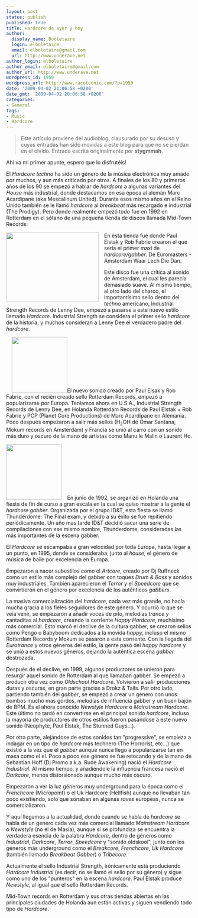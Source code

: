 ```yaml
---
layout: post
status: publish
published: true
title: Hardcore de ayer y hoy
author:
  display_name: Booletaire
  login: elboletaire
  email: elboletaire@gmail.com
  url: http://www.underave.net
author_login: elboletaire
author_email: elboletaire@gmail.com
author_url: http://www.underave.net
wordpress_id: 1950
wordpress_url: http://www.racotecnic.com/?p=1950
date: '2009-04-02 21:06:58 +0200'
date_gmt: '2009-04-02 20:06:58 +0200'
categories:
- General
tags:
- Music
- Hardcore
---
```


> Este artículo proviene del audioblog, clausurado por su desuso y cuyas entradas han sido movidas a este blog para que no se pierdan en el olvido.
Entrada escrita originalmente por **stygmmah**.

Ahí va mi primer apunte, espero que lo disfrutéis!

El <em>Hardcore techno</em> ha sido un género de la música electrónica muy amado por muchos, y aun más criticado por otros. A finales de los 80 y primeros años de los 90 se empezó a hablar de <em>hardcore</em> a algunas variantes del <em>House</em> más industrial, donde destacamos en esa época al alemán Marc Acardipane (aka Mescalinum United). Durante esos mismo años en el Reino Unido también se le llamó <em>hardcore</em> al <em>breakbeat</em> más recargado e industrial (The Prodigy). Pero donde realmente empezó todo fue en 1992 en Rotterdam en el sótano de una pequeña tienda de discos llamada Mid-Town Records:

<a href="http://www.racotecnic.com/wp-content/uploads/2009/04/midtown_exterior.jpg"><img class="alignnone size-full wp-image-1956" style="float: left; margin-right: 15px;" title="midtown_exterior" src="http://www.racotecnic.com/wp-content/uploads/2009/04/midtown_exterior.jpg" alt="" width="250" height="188" /></a>En ésta tienda fué donde Paul Elstak y Rob Fabrie crearon el que sería el primer maxi de <em>hardcore/gabber</em>: De Euromasters - Amsterdam Waar Lech Die Dan.

Este disco fue una crítica al sonido de Amsterdam, el cual les parecía demasiado suave. Al mismo tiempo, al otro lado del charco, el importantísimo sello dentro del <em>techno</em> americano, Industrial Strength Records de Lenny Dee, empezó a pasarse a este nuevo estilo llamado <em>Hardcore</em>. Industrial Strength se considera el primer sello <em>hardcore</em> de la historia, y muchos consideran a Lenny Dee el verdadero padre del <em>hardcore</em>.

<a href="http://www.racotecnic.com/wp-content/uploads/2009/04/industrialstrength-150x150.jpg"><img class="alignright size-full wp-image-1955" style="margin-left: 15px;" title="industrialstrength-150x150" src="http://www.racotecnic.com/wp-content/uploads/2009/04/industrialstrength-150x150.jpg" alt="" width="150" height="150" /></a>El nuevo sonido creado por Paul Elsak y Rob Fabrie, con el recién creado sello Rotterdam Records, empezó a popularizarse por Europa. Teníamos ahora en U.S.A., Industrial Strength Records de Lenny Dee, en Holanda Rotterdam Records de Paul Elstak + Rob Fabrie y PCP (Planet Core Productions) de Marc Acardipane en Alemania. Poco después empezaron a salir más sellos (H<sub>2</sub>OH de Omar Santana, Mokum records en Amsterdam) y Francia se unió al carro con un sonido más duro y oscuro de la mano de artistas como Manu le Malin o Laurent Ho.

<a href="http://www.racotecnic.com/wp-content/uploads/2009/04/thunderdome01coverfrontxv9-150x150.jpg"><img class="alignleft size-full wp-image-1957" style="margin-right: 15px;" title="thunderdome01coverfrontxv9-150x150" src="http://www.racotecnic.com/wp-content/uploads/2009/04/thunderdome01coverfrontxv9-150x150.jpg" alt="" width="150" height="150" /></a>En junio de 1992, se organizó en Holanda una fiesta de fin de curso a gran escala en la cual se quiso mostrar a la gente el <em>hardcore gabber</em>. Organizada por el grupo ID&amp;T, esta fiesta se llamó Thunderdome: The Final exam, y debido a su éxito se fue repitiendo periódicamente. Un año mas tarde ID&amp;T decidió sacar una serie de compilaciones con ese mismo nombre, Thunderdome, consideradas las más importantes de la escena gabber.

El <em>Hardcore</em> se escampaba a gran velocidad por toda Europa, hasta llegar a un punto, en 1995, donde se consideraba, junto al <em>house</em>, el género de música de baile por excelencia en Europa.

Empezaron a nacer subestilos como el <em>Artcore</em>, creado por Dj Ruffneck como un estilo más complejo del gabber con toques <em>Drum &amp; Bass</em> y sonidos muy industriales. También aparecieron el <em>Terror</em> y el <em>Speedcore</em> que se convirtieron en el género por excelencia de los auténticos <em>gabbers</em>.

La masiva comercialización del <em>hardcore</em>, cada vez más grande, no hacía mucha gracia a los fieles seguidores de este género. Y ocurrió lo que se veía venir, se empezaron a añadir voces de pito, melodías <em>trance</em> y cantaditas al <em>hardcore</em>, creando la corriente <em>Happy Hardcore</em>, muchísimo más comercial. Esto marcó el declive de la cultura gabber, se crearon sellos como Pengo o Babyboom dedicados a la movida <em>happy</em>, incluso el mismo Rotterdam Records y Mokum se pasaron a esta corriente. Con la llegada del <em>Eurotrance</em> y otros géneros del estilo, la gente pasó del <em>happy hardcore</em> y se unió a estos nuevos géneros, dejando la auténtica escena <em>gabber</em> destrozada.

Después de el declive, en 1999, algunos productores se unieron para resurgir aquel sonido de Rotterdam al que llamaban gabber. Se empezó a producir otra vez como <em>Oldschool Hardcore</em>. Volvieron a salir producciones duras y oscuras, en gran parte gracias a Drokz &amp; Tails. Por otro lado, partiendo también del <em>gabber</em>, se empezó a crear un genero con unos bombos mucho mas gordos, melodías de influencia gabber y un buen bajón de BPM. Es el ahora conocido <em>Newstyle Hardcore</em> o <em>Mainstream Hardcore</em>. Este último no tardó en convertirse en el principal sonido <em>hardcore</em>, incluso la mayoría de productores de otros estilos fueron pasándose a este nuevo sonido (Neophyte, Paul Elstak, The Stunned Guys...).

Por otra parte, alejándose de estos sonidos tan "progressive", se empieza a indagar en un tipo de <em>hardcore</em> más technero (The Horrorist, etc...) que existió a la vez que el <em>gabber</em> aunque nunca llego a popularizarse tan en masa como el el. Poco a poco ese género se fue retocando y de la mano de Sebastian Hoff (Dj Promo a.k.a. Rude Awakening) nació el <em>Hardcore Industrial</em>. Al mismo tiempo, y añadiéndole la influencia francesa nació el <em>Darkcore</em>, menos distorsionado aunque mucho más oscuro.

Empezaron a ver la luz géneros muy underground para la época como el <em>Frenchcore</em> (Micropoint) o el Uk Hardcore (Hellfish) aunque no llevaban tan poco existiendo, solo que sonaban en algunas <em>raves</em> europeas, nunca se comercializaron.

Y aquí llegamos a la actualidad, donde cuando se habla de <em>hardcore</em> se habla de un genero cada vez más comercial llamado <em>Mainstream Hardcore</em> o <em>Newstyle</em> (no el de Masía), aunque sí se profundiza se encuentra la verdadera esencia de la palabra <em>Hardcore</em>, dentro de géneros como <em>Industrial</em>, <em>Darkcore</em>, <em>Terror</em>, <em>Speedcore</em> y "sonido oldskool", junto con los géneros más underground como el <em>Breakcore</em>, <em>Frenchcore</em>, <em>Uk Hardcore</em> (también llamado <em>Breakbeat Gabber</em>) o <em>Tribecore</em>.

Actualmente el sello Industrial Strength, irónicamente está produciendo <em>Hardcore Industrial</em> (es decir, no se llamó el sello por su género) y sigue como uno de los "punteros" en la escena <em>hardcore</em>. Paul Elstak produce <em>Newstyle</em>, al igual que el sello Rotterdam Records.

Mid-Town records en Rotterdam y sus otras tiendas abiertas en las principales ciudades de Holanda aun están activas y siguen vendiendo todo tipo de <em>Hardcore</em>.
